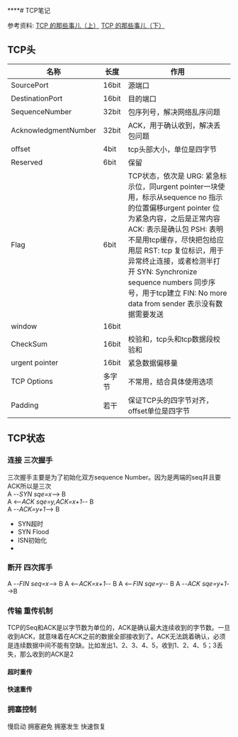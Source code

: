 ****# TCP笔记

参考资料:
[TCP 的那些事儿（上）](https://coolshell.cn/articles/11564.html)
[TCP 的那些事儿（下）](https://coolshell.cn/articles/11609.html)

## TCP头
|名称|长度|作用|
|---|---|---|
|SourcePort|16bit|源端口|
|DestinationPort|16bit|目的端口|
|SequenceNumber|32bit|包序列号，解决网络乱序问题|
|AcknowledgmentNumber|32bit|ACK，用于确认收到，解决丢包问题|
|offset|4bit|tcp头部大小，单位是四字节|
|Reserved|6bit|保留|
|Flag|6bit|TCP状态，依次是 URG: 紧急标示位，同urgent pointer一块使用，标示从sequence no 指示的位置偏移urgent pointer 位 为紧急内容，之后是正常内容  ACK: 表示是确认包  PSH: 表明不是用tcp缓存，尽快把包给应用层  RST: tcp 复位标识，用于异常终止连接，或者检测半打开  SYN:  Synchronize sequence numbers 同步序号，用于tcp建立  FIN:  No more data from sender 表示没有数据需要发送|
|window|16bit||
|CheckSum|16bit|校验和，tcp头和tcp数据段校验和|
|urgent pointer|16bit|紧急数据偏移量
|TCP Options|多字节|不常用，结合具体使用选项|
|Padding|若干|保证TCP头的四字节对齐，offset单位是四字节|

## TCP状态
### 连接 三次握手
三次握手主要是为了初始化双方sequence Number。因为是两端的seq并且要ACK所以是三次  
A --*SYN sqe=x*--> B  
A <--*ACK sqe=y,ACK=x+1*-- B  
A --*ACK=y+1*--> B  
* SYN超时
* SYN Flood
* ISN初始化
* 
### 断开 四次挥手
A --*FIN seq=x*--> B
A <--*ACK=x+1*-- B
A <--*FIN sqe=y*-- B
A --*ACK sqe=y+1*-->B

### 传输 重传机制
TCP的Seq和ACK是以字节数为单位的，ACK是确认最大连续收到的字节数。一旦收到ACK，就意味着在ACK之前的数据全部接收到了。ACK无法跳着确认，必须是连续数据中间不能有空缺。比如发出1、2、3、4、5，收到1、2、4、5；3丢失，那么收到的ACK是2
#### 超时重传
#### 快速重传
#### 


### 拥塞控制
慢启动 拥塞避免 拥塞发生 快速恢复